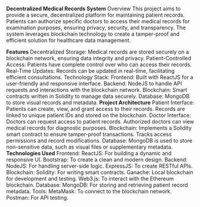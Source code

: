 **Decentralized Medical Records System**
Overview
This project aims to provide a secure, decentralized platform for maintaining patient records. Patients can authorize specific doctors to access their medical records for examination purposes, ensuring privacy, security, and transparency. The system leverages blockchain technology to create a tamper-proof and efficient solution for healthcare data management.

**Features**
Decentralized Storage: Medical records are stored securely on a blockchain network, ensuring data integrity and privacy.
Patient-Controlled Access: Patients have complete control over who can access their records.
Real-Time Updates: Records can be updated in real-time, facilitating efficient consultations.
Technology Stack:
Frontend: Built with ReactJS for a user-friendly and responsive interface.
Backend: NodeJS to handle API requests and interactions with the blockchain network.
Blockchain: Smart contracts written in Solidity to manage data securely.
Database: MongoDB to store visual records and metadata.
**Project Architecture**
Patient Interface:
Patients can create, view, and grant access to their records.
Records are linked to unique patient IDs and stored on the blockchain.
Doctor Interface:
Doctors can request access to patient records.
Authorized doctors can view medical records for diagnostic purposes.
Blockchain:
Implements a Solidity smart contract to ensure tamper-proof transactions.
Tracks access permissions and record modifications.
Database:
MongoDB is used to store non-sensitive data, such as visual files or supplementary metadata.
**Technologies Used**
Frontend:
ReactJS: For building a dynamic and responsive UI.
Bootstrap: To create a clean and modern design.
Backend:
NodeJS: For handling server-side logic.
ExpressJS: To create RESTful APIs.
Blockchain:
Solidity: For writing smart contracts.
Ganache: Local blockchain for development and testing.
Web3.js: To interact with the Ethereum blockchain.
Database:
MongoDB: For storing and retrieving patient record metadata.
Tools:
MetaMask: To connect to the blockchain network.
Postman: For API testing.
